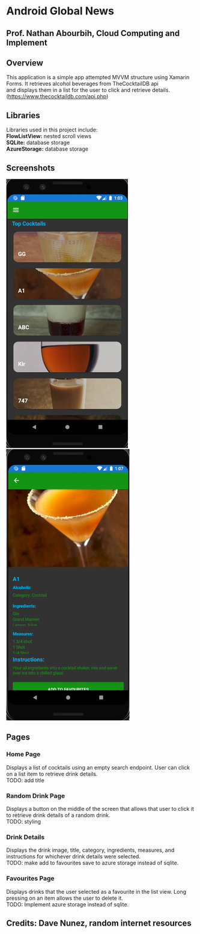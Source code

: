 # Android Global News
## Prof. Nathan Abourbih, Cloud Computing and Implement

## Overview
This application is a simple app attempted MVVM structure using Xamarin Forms. It retrieves alcohol beverages from TheCocktailDB api  
and displays them in a list for the user to click and retrieve details.(https://www.thecocktaildb.com/api.php)  

## Libraries
Libraries used in this project include:  
**FlowListView:** nested scroll views  
**SQLite:** database storage  
**AzureStorage:** database storage  

## Screenshots
![homePage](./screenshots/bar_home.PNG)
![searchPage](./screenshots/bar_details.PNG)

## Pages  

### Home Page  
Displays a list of cocktails using an empty search endpoint. User can click on a list item to retrieve drink details.  
TODO: add title  

### Random Drink Page  
Displays a button on the middle of the screen that allows that user to click it to retrieve drink details of a random drink.  
TODO: styling  

### Drink Details
Displays the drink image, title, category, ingredients, measures, and instructions for whichever drink details were selected.  
TODO: make add to favourites save to azure storage instead of sqlite.  

### Favourites Page
Displays drinks that the user selected as a favourite in the list view. Long pressing on an item allows the user to delete it.  
TODO: Implement azure storage instead of sqlite.  


## Credits: Dave Nunez, random internet resources
